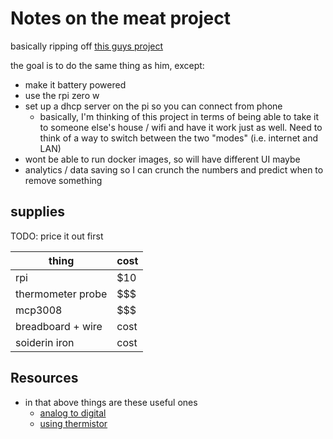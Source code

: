 # Notes on the meat project

basically ripping off [this guys project](https://kyleflan.wordpress.com/2017/10/20/tempiture-a-raspberry-pi-powered-wireless-grilling-thermometer-system/)

the goal is to do the same thing as him, except:
- make it battery powered
- use the rpi zero w
- set up a dhcp server on the pi so you can connect from phone
  - basically, I'm thinking of this project in terms of being able to take it to
    someone else's house / wifi and have it work just as well.
    Need to think of a way to switch between the two "modes" (i.e. internet and LAN)
- wont be able to run docker images, so will have different UI maybe
- analytics / data saving so I can crunch the numbers and predict when to remove something

## supplies

TODO: price it out first

| thing             | cost |
|-------------------|------|
| rpi               | $10  |
| thermometer probe | $$$  |
| mcp3008           | $$$  |
| breadboard + wire | cost |
| soiderin iron     | cost |

## Resources

- in that above things are these useful ones
  - [analog to digital](https://learn.adafruit.com/raspberry-pi-analog-to-digital-converters/mcp3008)
  - [using thermistor](https://learn.adafruit.com/thermistor/using-a-thermistor)
